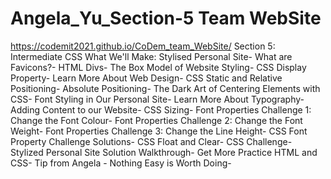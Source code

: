 # Angela_Yu_Section-5 Team WebSite

https://codemit2021.github.io/CoDem_team_WebSite/
Section 5: Intermediate CSS
What We'll Make: Stylised Personal Site-
What are Favicons?-
HTML Divs-
The Box Model of Website Styling-
CSS Display Property-
Learn More About Web Design-
CSS Static and Relative Positioning-
Absolute Positioning-
The Dark Art of Centering Elements with CSS-
Font Styling in Our Personal Site-
Learn More About Typography-
Adding Content to our Website-
CSS Sizing-
Font Properties Challenge 1: Change the Font Colour-
Font Properties Challenge 2: Change the Font Weight-
Font Properties Challenge 3: Change the Line Height-
CSS Font Property Challenge Solutions-
CSS Float and Clear-
CSS Challenge-
Stylized Personal Site Solution Walkthrough-
Get More Practice HTML and CSS-
Tip from Angela - Nothing Easy is Worth Doing-
